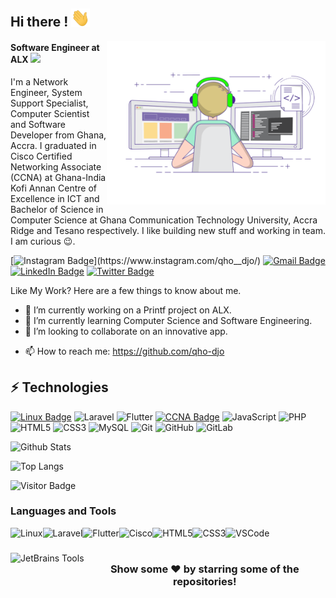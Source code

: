 ## Hi there ! <img src="https://github.com/inspirasiprogrammer/inspirasiprogrammer/blob/main/wave.gif" width="30px">
<img align="right" alt="GIF" src="https://raw.githubusercontent.com/devSouvik/devSouvik/master/gif3.gif" width="350" style="max-width: 100%;">
  <h4> Software Engineer at ALX <img src="https://media.giphy.com/media/WUlplcMpOCEmTGBtBW/giphy.gif" width="30"> </h4>
I'm a Network Engineer, System Support Specialist, Computer Scientist and Software Developer from Ghana, Accra. I graduated in Cisco Certified Networking Associate (CCNA) at Ghana-India Kofi Annan Centre of Excellence in ICT and Bachelor of Science in Computer Science at Ghana Communication Technology University, Accra Ridge and Tesano respectively. I like building new stuff and working  in  team. I am curious 😉.
<br />

[![Instagram Badge](https://img.shields.io/badge/-@qho__djo-001F3F?style=flat-square&logo=instagram&logoColor=white&link=[https://www.instagram.com/qho__djo/](https://www.instagram.com/qho__djo/))](https://www.instagram.com/qho__djo/)
[![Gmail Badge](https://img.shields.io/badge/-kennyfrempong@gmail.com-800000?style=flat-square&logo=Gmail&logoColor=white&link=mailto:kennyfrempong@gmail.com)](mailto:kennyfrempong@gmail.com)
[![LinkedIn Badge](https://img.shields.io/badge/-Kennyfrempong-blue?style=flat-square&logo=linkedin&logoColor=white&link=https://www.linkedin.com/in/kenny-frempong-8b8976121/)](https://www.linkedin.com/in/kenny-frempong-8b8976121/)
[![Twitter Badge](https://img.shields.io/badge/-@qho__djo-333333?style=flat-square&logo=twitter&logoColor=white&link=https://twitter.com/qho__djo)](https://twitter.com/qho__djo)



Like My Work?
Here are a few things to know about me.
<!--
<a href="https://bmc.link/evansow2001" target="_blank"><img src="https://cdn.buymeacoffee.com/buttons/v2/default-yellow.png" alt="Buy Me A Coffee" height="60px" width="217px" ></a>

### You can find my stuff here :leaves:

- My Personal Website :yum: [Kwasicodes.com](https://evans-kwasi.netlify.app)


Here are some ideas to get you started:
-->
- 🔭 I’m currently working on a Printf project on ALX.
- 🌱 I’m currently learning Computer Science and Software Engineering.
- 👯 I’m looking to collaborate on an innovative app.
<!--
- 🤔 I’m looking for help with ...
- 💬 Ask me about ...
-->
- 📫 How to reach me: https://github.com/qho-djo
<!--
- 😄 Pronouns: ...
- ⚡ Fun fact: ...
-->

## ⚡ Technologies

<!--- just --->

[![Linux Badge](https://img.shields.io/badge/-Linux-FCC624?style=flat-square&logo=linux&logoColor=white)](YourLinuxLink)
![Laravel](https://img.shields.io/badge/-Laravel-00599C?style=flat-square&logo=Laravel)
![Flutter](https://img.shields.io/badge/-Flutter-black?style=flat-square&logo=flutter)
[![CCNA Badge](https://img.shields.io/badge/-CCNA-1A98C9?style=flat-square&logo=cisco&logoColor=white)](YourCCNALink)
![JavaScript](https://img.shields.io/badge/-JavaScript-black?style=flat-square&logo=javascript)
![PHP](https://img.shields.io/badge/-PHP-black?style=flat-square&logo=php)
![HTML5](https://img.shields.io/badge/-HTML5-E34F26?style=flat-square&logo=html5&logoColor=white)
![CSS3](https://img.shields.io/badge/-CSS3-1572B6?style=flat-square&logo=css3)
![MySQL](https://img.shields.io/badge/-MySQL-black?style=flat-square&logo=mysql)
![Git](https://img.shields.io/badge/-Git-black?style=flat-square&logo=git)
![GitHub](https://img.shields.io/badge/-GitHub-181717?style=flat-square&logo=github)
![GitLab](https://img.shields.io/badge/-GitLab-FCA121?style=flat-square&logo=gitlab)


![Github Stats](https://github-readme-stats.vercel.app/api?username=qho-djo&count_private=true&show_icons=true&include_all_commits=true)

![Top Langs](https://github-readme-stats.vercel.app/api/top-langs/?username=qho-djo&hide=TeX&layout=compact)

![Visitor Badge](https://komarev.com/ghpvc/?username=qho-djo0&color=800080)

### Languages and Tools

<img align="left" src="https://simpleicons.org/icons/linux.svg" alt="Linux" height="40px" />
<img align="left" src="https://simpleicons.org/icons/laravel.svg" alt="Laravel" height="40px" />
<img align="left" src="https://simpleicons.org/icons/flutter.svg" alt="Flutter" height="40px" />
<img align="left" src="https://simpleicons.org/icons/cisco.svg" alt="Cisco" height="40px" />
<img align="left" src="https://simpleicons.org/icons/html5.svg" alt="HTML5" height="40px" />
<img align="left" src="https://simpleicons.org/icons/css3.svg" alt="CSS3" height="40px" />
<img align="left" src="https://simpleicons.org/icons/visualstudiocode.svg" alt="VSCode" height="40px" />
<img align="left" src="https://simpleicons.org/icons/jetbrains.svg" alt="JetBrains Tools" height="40px" />
<br />

#

<div align="center">

### Show some ❤️ by starring some of the repositories!

</div>
